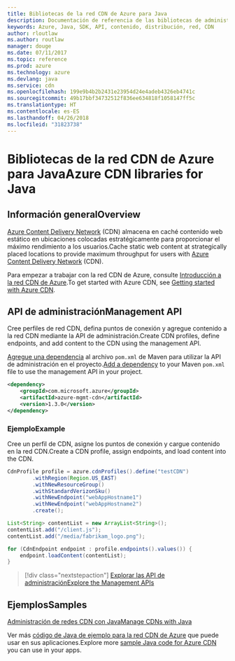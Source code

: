 ```yaml
---
title: Bibliotecas de la red CDN de Azure para Java
description: Documentación de referencia de las bibliotecas de administración de la red CDN para Java
keywords: Azure, Java, SDK, API, contenido, distribución, red, CDN
author: rloutlaw
ms.author: routlaw
manager: douge
ms.date: 07/11/2017
ms.topic: reference
ms.prod: azure
ms.technology: azure
ms.devlang: java
ms.service: cdn
ms.openlocfilehash: 199e9b4b2b2431e23954d24e4adeb4326eb4741c
ms.sourcegitcommit: 49b17bbf34732512f836ee634818f1058147ff5c
ms.translationtype: HT
ms.contentlocale: es-ES
ms.lasthandoff: 04/26/2018
ms.locfileid: "31823738"
---
```

# <a name="azure-cdn-libraries-for-java"></a><span data-ttu-id="c9722-104">Bibliotecas de la red CDN de Azure para Java</span><span class="sxs-lookup"><span data-stu-id="c9722-104">Azure CDN libraries for Java</span></span>

## <a name="overview"></a><span data-ttu-id="c9722-105">Información general</span><span class="sxs-lookup"><span data-stu-id="c9722-105">Overview</span></span>

<span data-ttu-id="c9722-106">[Azure Content Delivery Network](/azure/cdn/cdn-overview) (CDN) almacena en caché contenido web estático en ubicaciones colocadas estratégicamente para proporcionar el máximo rendimiento a los usuarios.</span><span class="sxs-lookup"><span data-stu-id="c9722-106">Cache static web content at strategically placed locations to provide maximum throughput for users with [Azure Content Delivery Network](/azure/cdn/cdn-overview) (CDN).</span></span>

<span data-ttu-id="c9722-107">Para empezar a trabajar con la red CDN de Azure, consulte [Introducción a la red CDN de Azure](/azure/cdn/cdn-create-new-endpoint).</span><span class="sxs-lookup"><span data-stu-id="c9722-107">To get started with Azure CDN, see [Getting started with Azure CDN](/azure/cdn/cdn-create-new-endpoint).</span></span>

## <a name="management-api"></a><span data-ttu-id="c9722-108">API de administración</span><span class="sxs-lookup"><span data-stu-id="c9722-108">Management API</span></span>

<span data-ttu-id="c9722-109">Cree perfiles de red CDN, defina puntos de conexión y agregue contenido a la red CDN mediante la API de administración.</span><span class="sxs-lookup"><span data-stu-id="c9722-109">Create CDN profiles, define endpoints, and add content to the CDN using the management API.</span></span>

<span data-ttu-id="c9722-110">[Agregue una dependencia](https://maven.apache.org/guides/getting-started/index.html#How_do_I_use_external_dependencies) al archivo `pom.xml` de Maven para utilizar la API de administración en el proyecto.</span><span class="sxs-lookup"><span data-stu-id="c9722-110">[Add a dependency](https://maven.apache.org/guides/getting-started/index.html#How_do_I_use_external_dependencies) to your Maven `pom.xml` file to use the management API in your project.</span></span>

```XML
<dependency>
    <groupId>com.microsoft.azure</groupId>
    <artifactId>azure-mgmt-cdn</artifactId>
    <version>1.3.0</version>
</dependency>
```   

### <a name="example"></a><span data-ttu-id="c9722-111">Ejemplo</span><span class="sxs-lookup"><span data-stu-id="c9722-111">Example</span></span>

<span data-ttu-id="c9722-112">Cree un perfil de CDN, asigne los puntos de conexión y cargue contenido en la red CDN.</span><span class="sxs-lookup"><span data-stu-id="c9722-112">Create a CDN profile, assign endpoints, and load content into the CDN.</span></span>

```java
CdnProfile profile = azure.cdnProfiles().define("testCDN")
        .withRegion(Region.US_EAST)
        .withNewResourceGroup()
        .withStandardVerizonSku()
        .withNewEndpoint("webAppHostname1")
        .withNewEndpoint("webAppHostname2")
        .create();

List<String> contentList = new ArrayList<String>();
contentList.add("/client.js");
contentList.add("/media/fabrikam_logo.png");

for (CdnEndpoint endpoint : profile.endpoints().values()) {
    endpoint.loadContent(contentList);
}
```

> [!div class="nextstepaction"]
> [<span data-ttu-id="c9722-113">Explorar las API de administración</span><span class="sxs-lookup"><span data-stu-id="c9722-113">Explore the Management APIs</span></span>](/java/api/overview/azure/cdn/management)

## <a name="samples"></a><span data-ttu-id="c9722-114">Ejemplos</span><span class="sxs-lookup"><span data-stu-id="c9722-114">Samples</span></span>

[<span data-ttu-id="c9722-115">Administración de redes CDN con Java</span><span class="sxs-lookup"><span data-stu-id="c9722-115">Manage CDNs with Java</span></span>](https://github.com/Azure-Samples/cdn-java-manage-cdn)

<span data-ttu-id="c9722-116">Ver más [código de Java de ejemplo para la red CDN de Azure](https://azure.microsoft.com/resources/samples/?platform=java&term=cdn) que puede usar en sus aplicaciones.</span><span class="sxs-lookup"><span data-stu-id="c9722-116">Explore more [sample Java code for Azure CDN](https://azure.microsoft.com/resources/samples/?platform=java&term=cdn) you can use in your apps.</span></span>